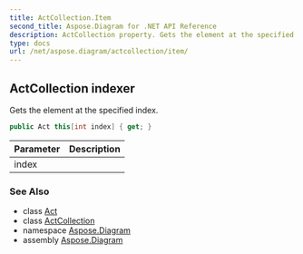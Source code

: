 ```yaml
---
title: ActCollection.Item
second_title: Aspose.Diagram for .NET API Reference
description: ActCollection property. Gets the element at the specified index
type: docs
url: /net/aspose.diagram/actcollection/item/
---
```

## ActCollection indexer

Gets the element at the specified index.

```csharp
public Act this[int index] { get; }
```

| Parameter | Description |
| --- | --- |
| index |  |

### See Also

* class [Act](../../act/)
* class [ActCollection](../)
* namespace [Aspose.Diagram](../../actcollection/)
* assembly [Aspose.Diagram](../../../)


